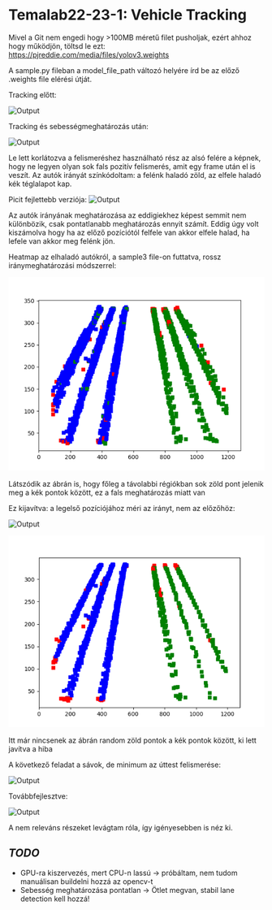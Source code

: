 # Temalab22-23-1: Vehicle Tracking

Mivel a Git nem engedi hogy >100MB méretű filet pusholjak, ezért ahhoz hogy működjön, töltsd le ezt: https://pjreddie.com/media/files/yolov3.weights 

A sample.py fileban a model_file_path változó helyére írd be az előző .weights file elérési útját.

Tracking előtt:

![Output](md_files/sampleOutputGif.gif)


Tracking és sebességmeghatározás után:

![Output](md_files/sampleOutputGifTracking.gif)

Le lett korlátozva a felismeréshez használható rész az alsó felére a képnek, hogy ne legyen olyan sok fals pozitív felismerés, amit egy frame után el is veszít. Az autók irányát színkódoltam: a felénk haladó zöld, az elfele haladó kék téglalapot kap.

Picit fejlettebb verziója:
![Output](md_files/2022-11-20-10-48-18.gif)

Az autók irányának meghatározása az eddigiekhez képest semmit nem különbözik, csak pontatlanabb meghatározás ennyit számít. Eddig úgy volt kiszámolva hogy ha az előző pozíciótól felfele van akkor elfele halad, ha lefele van akkor meg felénk jön.  

Heatmap az elhaladó autókról, a sample3 file-on futtatva, rossz iránymeghatározási módszerrel:

![Output](md_files/sample2_detections.png)

Látszódik az ábrán is, hogy főleg a távolabbi régiókban sok zöld pont jelenik meg a kék pontok között, ez a fals meghatározás miatt van

Ez kijavítva: a legelső pozíciójához méri az irányt, nem az előzőhöz:

![Output](md_files/2022-11-20-11-29-21.gif)

![Output](md_files/sample2_detection_fine_dir.png)

Itt már nincsenek az ábrán random zöld pontok a kék pontok között, ki lett javítva a hiba

A következő feladat a sávok, de minimum az úttest felismerése:

![Output](md_files/lane-detection-alpha_model.gif)

Továbbfejlesztve:

![Output](md_files/lane-detection-beta_model.gif)

A nem releváns részeket levágtam róla, így igényesebben is néz ki.


## _TODO_
- GPU-ra kiszervezés, mert CPU-n lassú &rarr; próbáltam, nem tudom manuálisan buildelni hozzá az opencv-t 
- Sebesség meghatározása pontatlan &rarr; Ötlet megvan, stabil lane detection kell hozzá!
